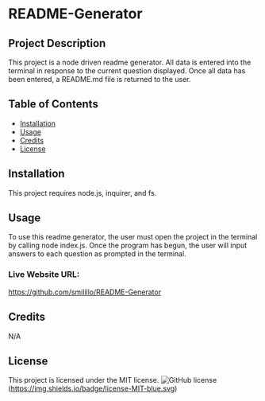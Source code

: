 # README-Generator

  ## Project Description 
  This project is a node driven readme generator. All data is entered into the terminal in response to the current question displayed. Once all data has been entered, a README.md file is returned to the user.
  
  ## Table of Contents
  - [Installation](#installation)
  - [Usage](#usage)
  - [Credits](#credits)
  - [License](#license)

  ## Installation
  This project requires node.js, inquirer, and fs.

  ## Usage 
  To use this readme generator, the user must open the project in the terminal by calling node index.js. Once the program has begun, the user will input answers to each question as prompted in the terminal.

  ### Live Website URL:
  https://github.com/smilillo/README-Generator

  ## Credits
  N/A 
  
  ## License
  This project is licensed under the MIT license.
  ![GitHub license](https://img.shields.io/badge/license-MIT-blue.svg)
    (https://img.shields.io/badge/license-MIT-blue.svg)

